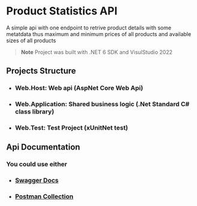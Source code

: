 # Product Statistics API

A simple api with one endpoint to retrive product details with some metatdata thus maximum and minimum prices of all products and available sizes of all products

> **Note** Project was built with .NET 6 SDK and VisulStudio 2022

## Projects Structure

- ### Web.Host: Web api (AspNet Core Web Api)
- ### Web.Application: Shared business logic (.Net Standard C# class library)
- ### Web.Test: Test Project (xUnitNet test)

## Api Documentation

### You could use either

- ### [Swagger Docs](https://localhost:7100/swagger)
- ### [Postman Collection](https://go.postman.co/workspace/Team-Workspace~e9af1208-41bd-4181-8b60-537cc94817aa/collection/7228773-841247b6-4092-4b73-986e-07d6dc1d3928)
